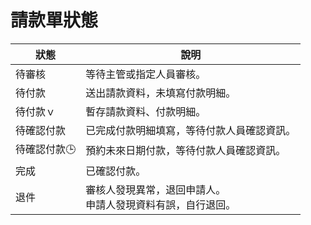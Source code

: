 # 請款單狀態

|狀態|說明|
|---|---|
|<span class="payment status-label pending">待審核</span>|等待主管或指定人員審核。|
|<span class="payment status-label wait-for-pay">待付款</span>|送出請款資料，未填寫付款明細。|
|<span class="payment status-label wait-for-pay">待付款ｖ</span>|暫存請款資料、付款明細。|
|<span class="payment status-label wait-for-confirm">待確認付款</span>|已完成付款明細填寫，等待付款人員確認資訊。|
|<span class="payment status-label wait-for-confirm">待確認付款🕒</span>|預約未來日期付款，等待付款人員確認資訊。|
|<span class="payment status-label done">完成</span>|已確認付款。|
|<span class="payment status-label reject">退件</span>|審核人發現異常，退回申請人。<br>申請人發現資料有誤，自行退回。|